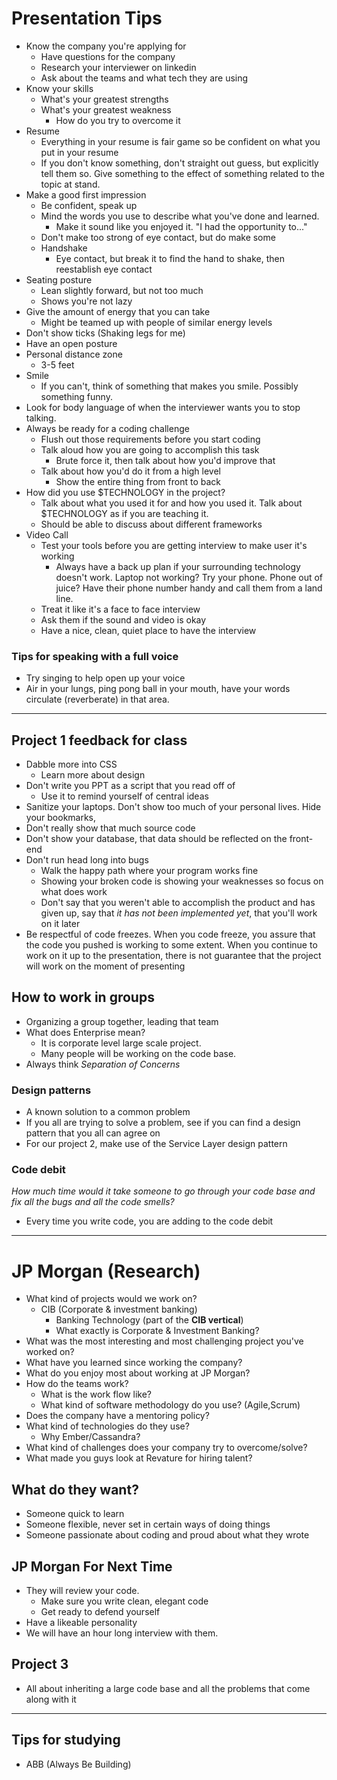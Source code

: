 # Presentation Tips
- Know the company you're applying for
    - Have questions for the company
    - Research your interviewer on linkedin
    - Ask about the teams and what tech they are using
- Know your skills
    - What's your greatest strengths
    - What's your greatest weakness
        - How do you try to overcome it
- Resume
    - Everything in your resume is fair game so be confident on what you put in your
     resume
     - If you don't know something, don't straight out guess, but explicitly tell them so. Give something to the effect of something related to the topic at stand.
- Make a good first impression
    - Be confident, speak up
    - Mind the words you use to describe what you've done and learned.
        - Make it sound like you enjoyed it. "I had the opportunity to..."
    - Don't make too strong of eye contact, but do make some
    - Handshake
        - Eye contact, but break it to find the hand to shake, then reestablish eye contact
-  Seating posture
    - Lean slightly forward, but not too much
    - Shows you're not lazy
- Give the amount of energy that you can take
    - Might be teamed up with people of similar energy levels
- Don't show ticks (Shaking legs for me)
- Have an open posture
- Personal distance zone
    - 3-5 feet
- Smile
    - If you can't, think of something that makes you smile. Possibly something funny.
- Look for body language of when the interviewer wants you to stop talking.
- Always be ready for a coding challenge
    - Flush out those requirements before you start coding
    - Talk aloud how you are going to accomplish this task
        - Brute force it, then talk about how you'd improve that
    - Talk about how you'd do it from a high level
        - Show the entire thing from front to back
- How did you use $TECHNOLOGY in the project?
    - Talk about what you used it for and how you used it. Talk about $TECHNOLOGY as if you are teaching it.
    - Should be able to discuss about different frameworks
- Video Call
    - Test your tools before you are getting interview to make user it's working
        - Always have a back up plan if your surrounding technology doesn't work. Laptop not working? Try your phone. Phone out of juice? Have their phone number handy and call them from a land line.
    - Treat it like it's a face to face interview
    - Ask them if the sound and video is okay
    - Have a nice, clean, quiet place to have the interview

### Tips for speaking with a full voice
- Try singing to help open up your voice
- Air in your lungs, ping pong ball in your mouth, have your words circulate (reverberate) in that area.
---
## Project 1 feedback for class
- Dabble more into CSS
    - Learn more about design
- Don't write you PPT as a script that you read off of
    - Use it to remind yourself of central ideas
- Sanitize your laptops. Don't show too much of your personal lives. Hide your bookmarks,
- Don't really show that much source code
- Don't show your database, that data should be reflected on the front-end
- Don't run head long into bugs
    - Walk the happy path where your program works fine
    - Showing your broken code is showing your weaknesses so focus on what does work
    - Don't say that you weren't able to accomplish the product and has given up, say that *it has not been implemented yet*, that you'll work on it later
- Be respectful of code freezes. When you code freeze, you assure that the code you pushed is working to some extent. When you continue to work on it up to the presentation, there is not guarantee that the project will work on the moment of presenting

## How to work in groups
- Organizing a group together, leading that team
- What does Enterprise mean?
    - It is corporate level large scale project.
    - Many people will be working on the code base.
- Always think *Separation of Concerns*

### Design patterns
- A known solution to a common problem
- If you all are trying to solve a problem, see if you can find a design pattern that you all can agree on
- For our project 2, make use of the Service Layer design pattern


### Code debit
*How much time would it take someone to go through your code base and fix all the bugs and all the code smells?*
- Every time you write code, you are adding to the code debit
---
# JP Morgan (Research)
- What kind of projects would we work on?
    - CIB (Corporate & investment banking)
        - Banking Technology (part of the **CIB vertical**)
        - What exactly is Corporate & Investment Banking?
- What was the most interesting and most challenging project you've worked on?
- What have you learned since working the company?
- What do you enjoy most about working at JP Morgan?
- How do the teams work?
    - What is the work flow like?
    - What kind of software methodology do you use? (Agile,Scrum)
- Does the company have a mentoring policy?
- What kind of technologies do they use?
    - Why Ember/Cassandra?
- What kind of challenges does your company try to overcome/solve?
- What made you guys look at Revature for hiring talent?

## What do they want?
- Someone quick to learn
- Someone flexible, never set in certain ways of doing things
- Someone passionate about coding and proud about what they wrote

## JP Morgan For Next Time
- They will review your code.
    - Make sure you write clean, elegant code
    - Get ready to defend yourself
- Have a likeable personality
- We will have an hour long interview with them.


## Project 3
- All about inheriting a large code base and all the problems that come along with it
---
## Tips for studying
- ABB (Always Be Building)
